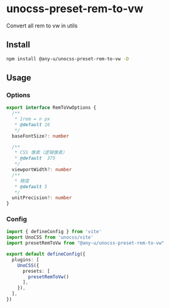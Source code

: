 # unocss-preset-rem-to-vw
  Convert all rem to vw in utils


## Install
```bash
npm install @any-u/unocss-preset-rem-to-vw -D
```

## Usage

### Options
```ts
export interface RemToVwOptions {
  /**
   * 1rem = n px
   * @default 16
   */
  baseFontSize?: number

  /**
   * CSS 像素（逻辑像素）
   * @default  375
   */
  viewportWidth?: number
  /**
   * 精度
   * @default 5
   */
  unitPrecision?: number
}
```

### Config
```ts
import { defineConfig } from 'vite'
import UnoCSS from 'unocss/vite'
import presetRemToVw from "@any-u/unocss-preset-rem-to-vw"

export default defineConfig({
  plugins: [
    UnoCSS({
      presets: [
        presetRemToVw()
      ],
    }),
  ],
})
```
